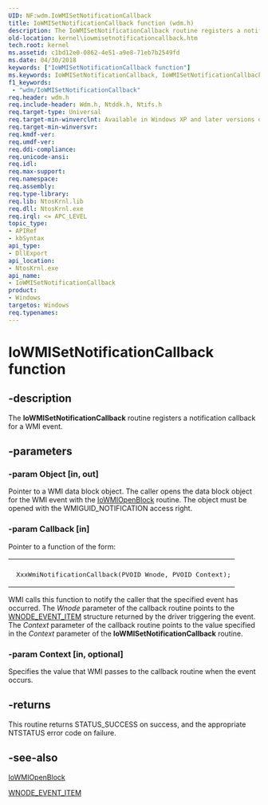 ```yaml
---
UID: NF:wdm.IoWMISetNotificationCallback
title: IoWMISetNotificationCallback function (wdm.h)
description: The IoWMISetNotificationCallback routine registers a notification callback for a WMI event.
old-location: kernel\iowmisetnotificationcallback.htm
tech.root: kernel
ms.assetid: c1bd12e0-0862-4e51-a9e8-71eb7b2549fd
ms.date: 04/30/2018
keywords: ["IoWMISetNotificationCallback function"]
ms.keywords: IoWMISetNotificationCallback, IoWMISetNotificationCallback routine [Kernel-Mode Driver Architecture], k104_8ee391bd-0abe-4901-b0dc-6266d0c8f5c4.xml, kernel.iowmisetnotificationcallback, wdm/IoWMISetNotificationCallback
f1_keywords:
 - "wdm/IoWMISetNotificationCallback"
req.header: wdm.h
req.include-header: Wdm.h, Ntddk.h, Ntifs.h
req.target-type: Universal
req.target-min-winverclnt: Available in Windows XP and later versions of the Windows operating system.
req.target-min-winversvr: 
req.kmdf-ver: 
req.umdf-ver: 
req.ddi-compliance: 
req.unicode-ansi: 
req.idl: 
req.max-support: 
req.namespace: 
req.assembly: 
req.type-library: 
req.lib: NtosKrnl.lib
req.dll: NtosKrnl.exe
req.irql: <= APC_LEVEL
topic_type:
- APIRef
- kbSyntax
api_type:
- DllExport
api_location:
- NtosKrnl.exe
api_name:
- IoWMISetNotificationCallback
product:
- Windows
targetos: Windows
req.typenames: 
---
```


# IoWMISetNotificationCallback function


## -description


The <b>IoWMISetNotificationCallback</b> routine registers a notification callback for a WMI event.


## -parameters




### -param Object [in, out]

Pointer to a WMI data block object. The caller opens the data block object for the WMI event with the <a href="https://docs.microsoft.com/windows-hardware/drivers/ddi/wdm/nf-wdm-iowmiopenblock">IoWMIOpenBlock</a> routine. The object must be opened with the WMIGUID_NOTIFICATION access right.


### -param Callback [in]

Pointer to a function of the form:

<div class="code"><span codelanguage=""><table>
<tr>
<th></th>
</tr>
<tr>
<td>
<pre> XxxWmiNotificationCallback(PVOID Wnode, PVOID Context);</pre>
</td>
</tr>
</table></span></div>
WMI calls this function to notify the caller that the specified event has occurred. The <i>Wnode</i> parameter of the callback routine points to the <a href="https://docs.microsoft.com/windows-hardware/drivers/ddi/wmistr/ns-wmistr-tagwnode_event_item">WNODE_EVENT_ITEM</a> structure returned by the driver triggering the event. The <i>Context</i> parameter of the callback routine points to the value specified in the <i>Context</i> parameter of the <b>IoWMISetNotificationCallback</b> routine.


### -param Context [in, optional]

Specifies the value that WMI passes to the callback routine when the event occurs.


## -returns



This routine returns STATUS_SUCCESS on success, and the appropriate NTSTATUS error code on failure.




## -see-also




<a href="https://docs.microsoft.com/windows-hardware/drivers/ddi/wdm/nf-wdm-iowmiopenblock">IoWMIOpenBlock</a>



<a href="https://docs.microsoft.com/windows-hardware/drivers/ddi/wmistr/ns-wmistr-tagwnode_event_item">WNODE_EVENT_ITEM</a>
 

 

